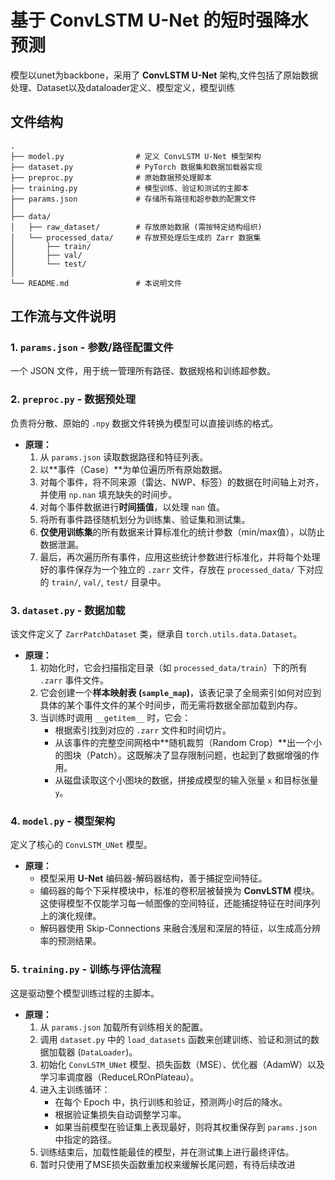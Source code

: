 # 基于 ConvLSTM U-Net 的短时强降水预测

模型以unet为backbone，采用了 **ConvLSTM U-Net** 架构,文件包括了原始数据处理、Dataset以及dataloader定义、模型定义，模型训练

## 文件结构

```
.
├── model.py                # 定义 ConvLSTM U-Net 模型架构
├── dataset.py              # PyTorch 数据集和数据加载器实现
├── preproc.py              # 原始数据预处理脚本
├── training.py             # 模型训练、验证和测试的主脚本
├── params.json             # 存储所有路径和超参数的配置文件
│
├── data/
│   ├── raw_dataset/        # 存放原始数据 (需按特定结构组织)
│   └── processed_data/     # 存放预处理后生成的 Zarr 数据集
│       ├── train/
│       ├── val/
│       └── test/
│
└── README.md               # 本说明文件
```

## 工作流与文件说明


### 1. `params.json` - 参数/路径配置文件
一个 JSON 文件，用于统一管理所有路径、数据规格和训练超参数。

### 2. `preproc.py` - 数据预处理
负责将分散、原始的 `.npy` 数据文件转换为模型可以直接训练的格式。
*   **原理：**
    1.  从 `params.json` 读取数据路径和特征列表。
    2.  以**事件（Case）**为单位遍历所有原始数据。
    3.  对每个事件，将不同来源（雷达、NWP、标签）的数据在时间轴上对齐，并使用 `np.nan` 填充缺失的时间步。
    4.  对每个事件数据进行**时间插值**，以处理 `nan` 值。
    5.  将所有事件路径随机划分为训练集、验证集和测试集。
    6.  **仅使用训练集**的所有数据来计算标准化的统计参数（min/max值），以防止数据泄漏。
    7.  最后，再次遍历所有事件，应用这些统计参数进行标准化，并将每个处理好的事件保存为一个独立的 `.zarr` 文件，存放在 `processed_data/` 下对应的 `train/`, `val/`, `test/` 目录中。

### 3. `dataset.py` - 数据加载
该文件定义了 `ZarrPatchDataset` 类，继承自 `torch.utils.data.Dataset`。
*   **原理：**
    1.  初始化时，它会扫描指定目录（如 `processed_data/train`）下的所有 `.zarr` 事件文件。
    2.  它会创建一个**样本映射表 (`sample_map`)**，该表记录了全局索引如何对应到具体的某个事件文件的某个时间步，而无需将数据全部加载到内存。
    3.  当训练时调用 `__getitem__` 时，它会：
        *   根据索引找到对应的 `.zarr` 文件和时间切片。
        *   从该事件的完整空间网格中**随机裁剪（Random Crop）**出一个小的图块（Patch）。这既解决了显存限制问题，也起到了数据增强的作用。
        *   从磁盘读取这个小图块的数据，拼接成模型的输入张量 `x` 和目标张量 `y`。

### 4. `model.py` - 模型架构
定义了核心的 `ConvLSTM_UNet` 模型。
*   **原理：**
    *   模型采用 **U-Net** 编码器-解码器结构，善于捕捉空间特征。
    *   编码器的每个下采样模块中，标准的卷积层被替换为 **ConvLSTM** 模块。这使得模型不仅能学习每一帧图像的空间特征，还能捕捉特征在时间序列上的演化规律。
    *   解码器使用 Skip-Connections 来融合浅层和深层的特征，以生成高分辨率的预测结果。

### 5. `training.py` - 训练与评估流程
这是驱动整个模型训练过程的主脚本。
*   **原理：**
    1.  从 `params.json` 加载所有训练相关的配置。
    2.  调用 `dataset.py` 中的 `load_datasets` 函数来创建训练、验证和测试的数据加载器 (`DataLoader`)。
    3.  初始化 `ConvLSTM_UNet` 模型、损失函数（MSE）、优化器（AdamW）以及学习率调度器（ReduceLROnPlateau）。
    4.  进入主训练循环：
        *   在每个 Epoch 中，执行训练和验证，预测两小时后的降水。
        *   根据验证集损失自动调整学习率。
        *   如果当前模型在验证集上表现最好，则将其权重保存到 `params.json` 中指定的路径。
    5.  训练结束后，加载性能最佳的模型，并在测试集上进行最终评估。
    6.  暂时只使用了MSE损失函数重加权来缓解长尾问题，有待后续改进